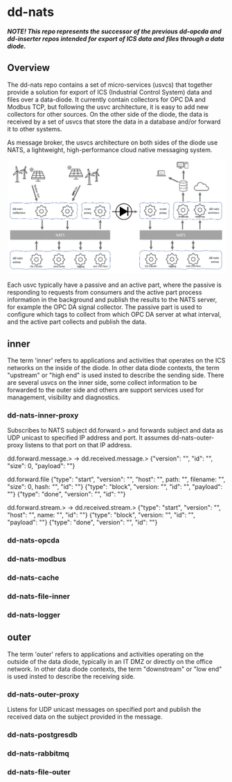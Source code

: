 # dd-nats
***NOTE! This repo represents the successor of the previous dd-opcda and dd-inserter repos intended for export of ICS data and files through a data diode.***

## Overview
The dd-nats repo contains a set of micro-services (usvcs) that together provide a solution for export of ICS (Industrial Control System) data and files over a data-diode. It currently contain collectors for OPC DA and Modbus TCP, but following the usvc architecture, it is easy to add new collectors for other sources. On the other side of the diode, the data is received by a set of usvcs that store the data in a database and/or forward it to other systems.

As message broker, the usvcs architecture on both sides of the diode use NATS, a lightweight, high-performance cloud native messaging system. 

![conceptual overview](./assets/dd-nats-overview-1.png)

Each usvc typically have a passive and an active part, where the passive is responding to requests from consumers and the active part process information in the background and publish the results to the NATS server, for example the OPC DA signal collector. The passive part is used to configure which tags to collect from which OPC DA server at what interval, and the active part collects and publish the data.

## inner
The term 'inner' refers to applications and activities that operates on the ICS networks on the inside of the diode. In other data diode contexts, the term "upstream" or "high end" is used insted to describe the sending side. There are several usvcs on the inner side, some collect information to be forwarded to the outer side and others are support services used for management, visibility and diagnostics.

### dd-nats-inner-proxy
Subscribes to NATS subject dd.forward.> and forwards subject and data as UDP unicast to specified IP address and port. It assumes dd-nats-outer-proxy listens to that port on that IP address.

dd.forward.message.> -> dd.received.message.>
{"version": "", "id": "", "size": 0, "payload": ""}

dd.forward.file
{"type": "start", "version": "", "host": "", path: "", filename: "", "size": 0, hash: "", "id": ""}
{"type": "block", "version: "", "id": "", "payload": ""}
{"type": "done", "version": "", "id": ""}

dd.forward.stream.> -> dd.received.stream.> 
{"type": "start", "version": "", "host": "", name: "", "id": ""}
{"type": "block", "version: "", "id": "", "payload": ""}
{"type": "done", "version": "", "id": ""}

### dd-nats-opcda
### dd-nats-modbus
### dd-nats-cache
### dd-nats-file-inner
### dd-nats-logger

## outer
The term 'outer' refers to applications and activities operating on the outside of the data diode, typically in an IT DMZ or directly on the office network. In other data diode contexts, the term "downstream" or "low end" is used insted to describe the receiving side.

### dd-nats-outer-proxy
Listens for UDP unicast messages on specified port and publish the received data on the subject provided in the message.

### dd-nats-postgresdb
### dd-nats-rabbitmq
### dd-nats-file-outer
